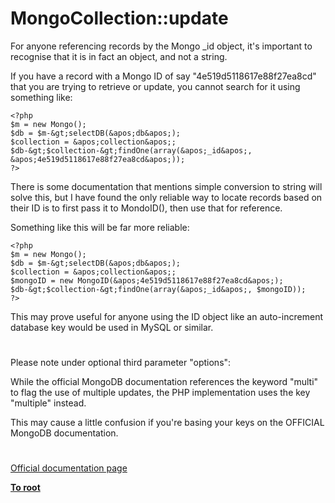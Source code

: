 # MongoCollection::update





For anyone referencing records by the Mongo _id object, it&apos;s important to recognise that it is in fact an object, and not a string. 

If you have a record with a Mongo ID of say &quot;4e519d5118617e88f27ea8cd&quot; that you are trying to retrieve or update, you cannot search for it using something like:


```
<?php
$m = new Mongo();
$db = $m-&gt;selectDB(&apos;db&apos;);
$collection = &apos;collection&apos;;
$db-&gt;$collection-&gt;findOne(array(&apos;_id&apos;, &apos;4e519d5118617e88f27ea8cd&apos;));
?>
```


There is some documentation that mentions simple conversion to string will solve this, but I have found the only reliable way to locate records based on their ID is to first pass it to MondoID(), then use that for reference.

Something like this will be far more reliable:


```
<?php
$m = new Mongo();
$db = $m-&gt;selectDB(&apos;db&apos;);
$collection = &apos;collection&apos;;
$mongoID = new MongoID(&apos;4e519d5118617e88f27ea8cd&apos;);
$db-&gt;$collection-&gt;findOne(array(&apos;_id&apos;, $mongoID));
?>
```


This may prove useful for anyone using the ID object like an auto-increment database key would be used in MySQL or similar.

  

#



Please note under optional third parameter &quot;options&quot;:

While the official MongoDB documentation references the keyword &quot;multi&quot; to flag the use of multiple updates, the PHP implementation uses the key &quot;multiple&quot; instead.

This may cause a little confusion if you&apos;re basing your keys on the OFFICIAL MongoDB documentation.

  

#

[Official documentation page](https://www.php.net/manual/en/mongocollection.update.php)

**[To root](/README.md)**